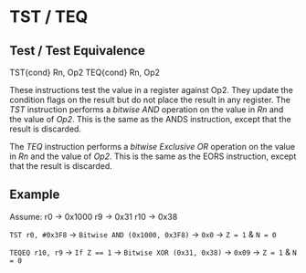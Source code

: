 # TST / TEQ
## Test / Test Equivalence

TST{cond} Rn, Op2
TEQ{cond} Rn, Op2

These instructions test the value in a register against Op2.
They update the condition flags on the result but do not place the result in any register.
The _TST_ instruction performs a *bitwise AND* operation on the value in *Rn* and the value of *Op2*.
This is the same as the ANDS instruction, except that the result is discarded.

The _TEQ_ instruction performs a *bitwise Exclusive OR* operation on the value in *Rn* and the value of *Op2*.
This is the same as the EORS instruction, except that the result is discarded.


## Example
Assume:
    r0  -> 0x1000
    r9  -> 0x31
    r10 -> 0x38

`TST r0, #0x3F8` -> `Bitwise AND (0x1000, 0x3F8)` -> `0x0` -> `Z = 1` & `N = 0`

`TEQEQ r10, r9` -> `If Z == 1` -> `Bitwise XOR (0x31, 0x38)` -> `0x09` -> `Z = 1` & `N = 0`
